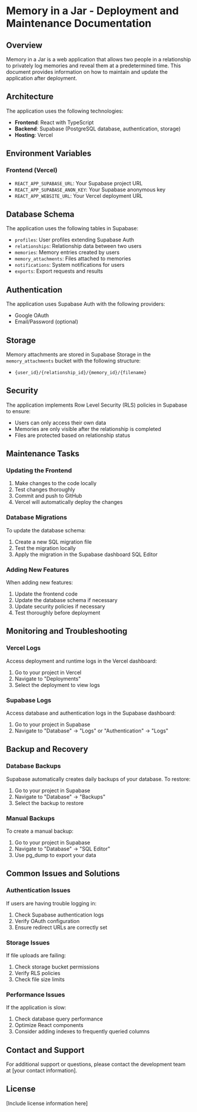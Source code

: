 # Memory in a Jar - Deployment and Maintenance Documentation

## Overview

Memory in a Jar is a web application that allows two people in a relationship to privately log memories and reveal them at a predetermined time. This document provides information on how to maintain and update the application after deployment.

## Architecture

The application uses the following technologies:
- **Frontend**: React with TypeScript
- **Backend**: Supabase (PostgreSQL database, authentication, storage)
- **Hosting**: Vercel

## Environment Variables

### Frontend (Vercel)
- `REACT_APP_SUPABASE_URL`: Your Supabase project URL
- `REACT_APP_SUPABASE_ANON_KEY`: Your Supabase anonymous key
- `REACT_APP_WEBSITE_URL`: Your Vercel deployment URL

## Database Schema

The application uses the following tables in Supabase:
- `profiles`: User profiles extending Supabase Auth
- `relationships`: Relationship data between two users
- `memories`: Memory entries created by users
- `memory_attachments`: Files attached to memories
- `notifications`: System notifications for users
- `exports`: Export requests and results

## Authentication

The application uses Supabase Auth with the following providers:
- Google OAuth
- Email/Password (optional)

## Storage

Memory attachments are stored in Supabase Storage in the `memory_attachments` bucket with the following structure:
- `{user_id}/{relationship_id}/{memory_id}/{filename}`

## Security

The application implements Row Level Security (RLS) policies in Supabase to ensure:
- Users can only access their own data
- Memories are only visible after the relationship is completed
- Files are protected based on relationship status

## Maintenance Tasks

### Updating the Frontend

1. Make changes to the code locally
2. Test changes thoroughly
3. Commit and push to GitHub
4. Vercel will automatically deploy the changes

### Database Migrations

To update the database schema:
1. Create a new SQL migration file
2. Test the migration locally
3. Apply the migration in the Supabase dashboard SQL Editor

### Adding New Features

When adding new features:
1. Update the frontend code
2. Update the database schema if necessary
3. Update security policies if necessary
4. Test thoroughly before deployment

## Monitoring and Troubleshooting

### Vercel Logs

Access deployment and runtime logs in the Vercel dashboard:
1. Go to your project in Vercel
2. Navigate to "Deployments"
3. Select the deployment to view logs

### Supabase Logs

Access database and authentication logs in the Supabase dashboard:
1. Go to your project in Supabase
2. Navigate to "Database" → "Logs" or "Authentication" → "Logs"

## Backup and Recovery

### Database Backups

Supabase automatically creates daily backups of your database. To restore:
1. Go to your project in Supabase
2. Navigate to "Database" → "Backups"
3. Select the backup to restore

### Manual Backups

To create a manual backup:
1. Go to your project in Supabase
2. Navigate to "Database" → "SQL Editor"
3. Use pg_dump to export your data

## Common Issues and Solutions

### Authentication Issues

If users are having trouble logging in:
1. Check Supabase authentication logs
2. Verify OAuth configuration
3. Ensure redirect URLs are correctly set

### Storage Issues

If file uploads are failing:
1. Check storage bucket permissions
2. Verify RLS policies
3. Check file size limits

### Performance Issues

If the application is slow:
1. Check database query performance
2. Optimize React components
3. Consider adding indexes to frequently queried columns

## Contact and Support

For additional support or questions, please contact the development team at [your contact information].

## License

[Include license information here]
